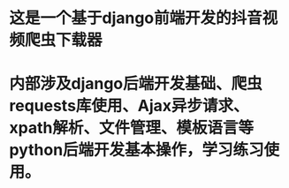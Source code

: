 # 这是一个基于django前端开发的抖音视频爬虫下载器
# 内部涉及django后端开发基础、爬虫requests库使用、Ajax异步请求、xpath解析、文件管理、模板语言等python后端开发基本操作，学习练习使用。
